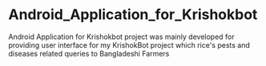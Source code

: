 # Android_Application_for_Krishokbot
Android Application for Krishokbot project was mainly developed for providing user interface for my KrishokBot project which rice's pests and diseases related queries to Bangladeshi Farmers
